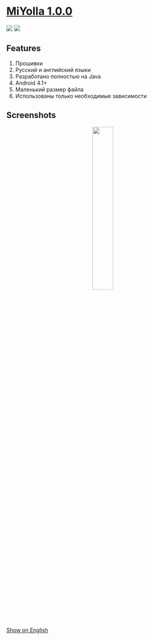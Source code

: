 # <a href="https://github.com/Keddnyo/MiYolla/releases/latest">MiYolla 1.0.0</a>

<a href="https://github.com/Keddnyo/MiYolla/releases"><img src="https://img.shields.io/github/downloads/keddnyo/miyolla/total?style=for-the-badge"></a>
<a href="https://github.com/Keddnyo/MiYolla/releases/latest"><img src="https://img.shields.io/github/downloads/keddnyo/miyolla/latest/total?label=Latest%20downloads&style=for-the-badge"></a>

## Features
1. Прошивки
2. Русский и английский языки
3. Разработано полностью на Java
4. Android 4.1+
5. Маленький размер файла
6. Использованы только необходимые зависимости

## Screenshots
<p align="center">
  <img src="https://user-images.githubusercontent.com/65981689/213908457-0b8d3bd2-f528-4768-a84a-a806ca9f4925.jpg" max-width="100%" width="33%">
</p>

[Show on English](https://github.com/Keddnyo/MiYolla/blob/master/README.md)
